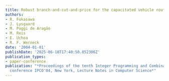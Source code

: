 ```yaml
---
title: Robust branch-and-cut-and-price for the capacitated vehicle routing problem
authors:
- R. Fukasawa
- J. Lysgaard
- M. Poggi de Aragão
- M. Reis
- E. Uchoa
- R. F. Werneck
date: '2004-01-01'
publishDate: '2025-06-18T17:40:50.852306Z'
publication_types:
- paper-conference
publication: "*Proceedings of the tenth Integer Programming and Combinatorial Optimization
  conference IPCO'04, New York, Lecture Notes in Computer Science*"
---
```

